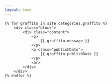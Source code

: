```yaml
---
layout: base
---
```


<link rel="stylesheet" href="/css/graffito.css" />

<div class="container">
    <div id="leftContainer"></div>
    <div id="rightContainer"></div>
    <div class="clearfix"></div>

    {% for graffito in site.categories.graffito %}
        <div class="block">
            <div class="content">
                <p>
                    {{ graffito.message }}
                </p>
                <p class="publishDate">
                    {{ graffito.publishDate }}
                </p>
                <br>
            </div>
        </div>
    {% endfor %}

    

</div>    

<script src="/js/graffito.js"> </script>